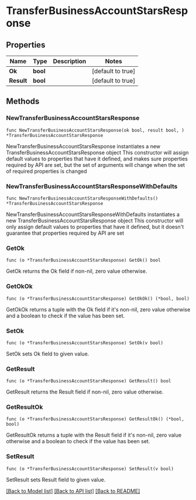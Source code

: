 # TransferBusinessAccountStarsResponse

## Properties

Name | Type | Description | Notes
------------ | ------------- | ------------- | -------------
**Ok** | **bool** |  | [default to true]
**Result** | **bool** |  | [default to true]

## Methods

### NewTransferBusinessAccountStarsResponse

`func NewTransferBusinessAccountStarsResponse(ok bool, result bool, ) *TransferBusinessAccountStarsResponse`

NewTransferBusinessAccountStarsResponse instantiates a new TransferBusinessAccountStarsResponse object
This constructor will assign default values to properties that have it defined,
and makes sure properties required by API are set, but the set of arguments
will change when the set of required properties is changed

### NewTransferBusinessAccountStarsResponseWithDefaults

`func NewTransferBusinessAccountStarsResponseWithDefaults() *TransferBusinessAccountStarsResponse`

NewTransferBusinessAccountStarsResponseWithDefaults instantiates a new TransferBusinessAccountStarsResponse object
This constructor will only assign default values to properties that have it defined,
but it doesn't guarantee that properties required by API are set

### GetOk

`func (o *TransferBusinessAccountStarsResponse) GetOk() bool`

GetOk returns the Ok field if non-nil, zero value otherwise.

### GetOkOk

`func (o *TransferBusinessAccountStarsResponse) GetOkOk() (*bool, bool)`

GetOkOk returns a tuple with the Ok field if it's non-nil, zero value otherwise
and a boolean to check if the value has been set.

### SetOk

`func (o *TransferBusinessAccountStarsResponse) SetOk(v bool)`

SetOk sets Ok field to given value.


### GetResult

`func (o *TransferBusinessAccountStarsResponse) GetResult() bool`

GetResult returns the Result field if non-nil, zero value otherwise.

### GetResultOk

`func (o *TransferBusinessAccountStarsResponse) GetResultOk() (*bool, bool)`

GetResultOk returns a tuple with the Result field if it's non-nil, zero value otherwise
and a boolean to check if the value has been set.

### SetResult

`func (o *TransferBusinessAccountStarsResponse) SetResult(v bool)`

SetResult sets Result field to given value.



[[Back to Model list]](../README.md#documentation-for-models) [[Back to API list]](../README.md#documentation-for-api-endpoints) [[Back to README]](../README.md)



